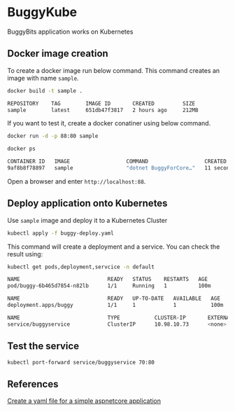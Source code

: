 # BuggyKube
BuggyBits application works on Kubernetes

## Docker image creation

To create a docker image run below command.
This command creates an image with name `sample`.
```bash
docker build -t sample .

REPOSITORY    TAG        IMAGE ID       CREATED         SIZE
sample        latest     651db47f3817   2 hours ago     212MB
```
If you want to test it, create a docker conatiner using below command.
```bash
docker run -d -p 88:80 sample

docker ps

CONTAINER ID   IMAGE                  COMMAND                  CREATED             STATUS             PORTS                    NAMES
9af8b8f78897   sample                 "dotnet BuggyForCore…"   11 seconds ago      Up 9 seconds       0.0.0.0:88->80/tcp       amazing_bar
```
Open a browser and enter `http://localhost:88`.

## Deploy application onto Kubernetes

Use `sample` image and deploy it to a Kubernetes Cluster
```bash
kubectl apply -f buggy-deploy.yaml
```

This command will create a deployment and a service.
You can check the result using:
```bash
kubectl get pods,deployment,servcice -n default

NAME                            READY   STATUS    RESTARTS   AGE
pod/buggy-6b465d7854-n82lb      1/1     Running   1          100m

NAME                            READY   UP-TO-DATE   AVAILABLE   AGE
deployment.apps/buggy           1/1     1            1           100m

NAME                            TYPE           CLUSTER-IP       EXTERNAL-IP   PORT(S)          AGE
service/buggyservice            ClusterIP      10.98.10.73      <none>        80/TCP           100m
```
## Test the service 
```bash
kubectl port-forward service/buggyservice 70:80
```
## References

[Create a yaml file for a simple aspnetcore application](https://docs.docker.com/engine/examples/dotnetcore/)
